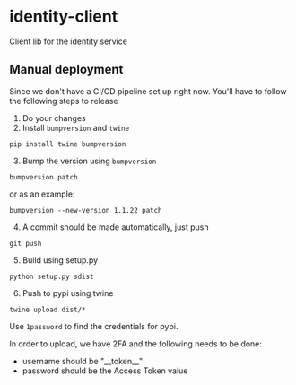 # identity-client
Client lib for the identity service


## Manual deployment
Since we don't have a CI/CD pipeline set up right now. You'll have to follow the following steps to release

1. Do your changes
2. Install `bumpversion` and `twine`
```
pip install twine bumpversion
```
3. Bump the version using `bumpversion`
```
bumpversion patch
```
or as an example:
```
bumpversion --new-version 1.1.22 patch
```
4. A commit should be made automatically, just push
```
git push
```
5. Build using setup.py
```
python setup.py sdist
```
6. Push to pypi using twine
```
twine upload dist/*
```
Use `1password` to find the credentials for pypi.

In order to upload, we have 2FA and the following needs to be done:
- username should be "\_\_token__"
- password should be the Access Token value